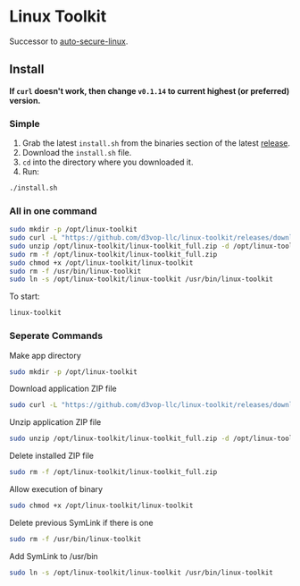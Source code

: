 # Linux Toolkit

Successor to [auto-secure-linux](https://github.com/d3vop-llc/auto-secure-linux).

## Install

**If `curl` doesn't work, then change `v0.1.14` to current highest (or preferred) version.**

### Simple

1. Grab the latest `install.sh` from the binaries section of the latest [release](https://github.com/d3vop-llc/linux-toolkit/releases/).
2. Download the `install.sh` file.
3. `cd` into the directory where you downloaded it.
4. Run:
```bash
./install.sh
```

### All in one command

```bash
sudo mkdir -p /opt/linux-toolkit
sudo curl -L "https://github.com/d3vop-llc/linux-toolkit/releases/download/v0.1.17/linux-toolkit_full.zip" -o /opt/linux-toolkit/linux-toolkit_full.zip
sudo unzip /opt/linux-toolkit/linux-toolkit_full.zip -d /opt/linux-toolkit
sudo rm -f /opt/linux-toolkit/linux-toolkit_full.zip
sudo chmod +x /opt/linux-toolkit/linux-toolkit
sudo rm -f /usr/bin/linux-toolkit
sudo ln -s /opt/linux-toolkit/linux-toolkit /usr/bin/linux-toolkit
```

To start:

```bash
linux-toolkit
```

### Seperate Commands

Make app directory

```bash
sudo mkdir -p /opt/linux-toolkit
```

Download application ZIP file

```bash
sudo curl -L "https://github.com/d3vop-llc/linux-toolkit/releases/download/v0.1.17/linux-toolkit_full.zip" -o /opt/linux-toolkit/linux-toolkit_full.zip
```

Unzip application ZIP file

```bash
sudo unzip /opt/linux-toolkit/linux-toolkit_full.zip -d /opt/linux-toolkit
```

Delete installed ZIP file

```bash
sudo rm -f /opt/linux-toolkit/linux-toolkit_full.zip
```

Allow execution of binary

```bash
sudo chmod +x /opt/linux-toolkit/linux-toolkit
```

Delete previous SymLink if there is one

```bash
sudo rm -f /usr/bin/linux-toolkit
```

Add SymLink to /usr/bin

```bash
sudo ln -s /opt/linux-toolkit/linux-toolkit /usr/bin/linux-toolkit
```

